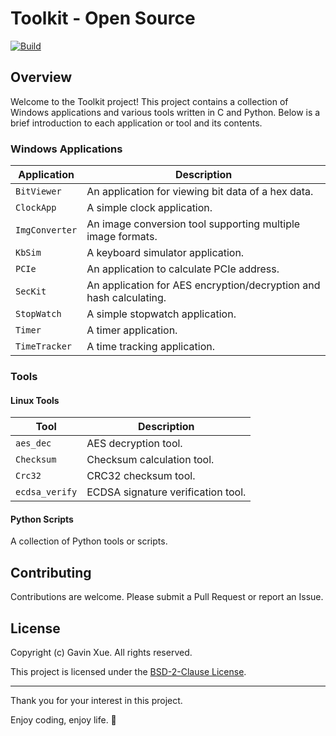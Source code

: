 # Toolkit - Open Source
[![Build](https://github.com/vinxue/Toolkit/actions/workflows/build.yml/badge.svg)](https://github.com/vinxue/Toolkit/actions/workflows/build.yml)


## Overview

Welcome to the Toolkit project! This project contains a collection of Windows applications and various tools written in C and Python. Below is a brief introduction to each application or tool and its contents.

### Windows Applications

| Application     | Description                                                           |
|-----------------|-----------------------------------------------------------------------|
| `BitViewer`     | An application for viewing bit data of a hex data.                    |
| `ClockApp`      | A simple clock application.                                           |
| `ImgConverter`  | An image conversion tool supporting multiple image formats.           |
| `KbSim`         | A keyboard simulator application.                                     |
| `PCIe`          | An application to calculate PCIe address.                             |
| `SecKit`        | An application for AES encryption/decryption and hash calculating.    |
| `StopWatch`     | A simple stopwatch application.                                       |
| `Timer`         | A timer application.                                                  |
| `TimeTracker`   | A time tracking application.                                          |

### Tools

#### Linux Tools

| Tool            | Description                                                           |
|-----------------|-----------------------------------------------------------------------|
| `aes_dec`       | AES decryption tool.                                                  |
| `Checksum`      | Checksum calculation tool.                                            |
| `Crc32`         | CRC32 checksum tool.                                                  |
| `ecdsa_verify`  | ECDSA signature verification tool.                                    |

#### Python Scripts

A collection of Python tools or scripts.

## Contributing

Contributions are welcome. Please submit a Pull Request or report an Issue.

## License

Copyright (c) Gavin Xue. All rights reserved.

This project is licensed under the [BSD-2-Clause License](LICENSE).

---

Thank you for your interest in this project.

Enjoy coding, enjoy life. 🌹
